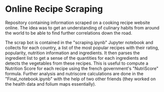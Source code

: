 # Online Recipe Scraping

Repository containing information scraped on a cooking recipe website online. The idea was to get an understanding of culinary habits from around the world to be able to find further correlations down the road.

The scrap bot is contained in the "scraping.ipynb" Jupyter notebook and collects for each country, a list of the most popular recipes with their rating, popularity, nutrition information and ingredients. It then parses the ingredient list to get a sense of the quantities for each ingredients and detects the vegetables from these recipes. This is useful to compute a Nutrition Score for each recipe using the french government's "NutriScore" formula. Further analysis and nutriscore calculations are done in the "Final_notebook.ipynb" with the help of two other friends (they worked on the health data and folium maps essentially).
